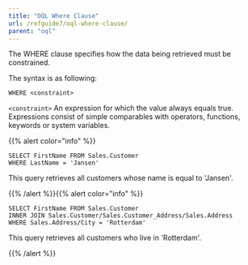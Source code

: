 ```yaml
---
title: "OQL Where Clause"
url: /refguide7/oql-where-clause/
parent: "oql"
---
```



The WHERE clause specifies how the data being retrieved must be constrained.

The syntax is as following:

```
WHERE <constraint>
```

`<constraint>`
An expression for which the value always equals true. Expressions consist of simple comparables with operators, functions, keywords or system variables.

{{% alert color="info" %}}

```
SELECT FirstName FROM Sales.Customer
WHERE LastName = 'Jansen'
```

This query retrieves all customers whose name is equal to 'Jansen'.

{{% /alert %}}{{% alert color="info" %}}

```
SELECT FirstName FROM Sales.Customer
INNER JOIN Sales.Customer/Sales.Customer_Address/Sales.Address
WHERE Sales.Address/City = 'Rotterdam'
```

This query retrieves all customers who live in 'Rotterdam'.

{{% /alert %}}
